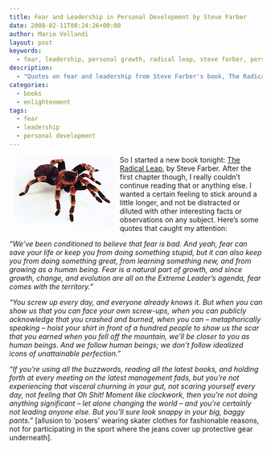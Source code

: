 ```yaml
---
title: Fear and Leadership in Personal Development by Steve Farber
date: 2008-02-11T00:24:26+00:00
author: Mario Vellandi
layout: post
keywords:
  - fear, leadership, personal growth, radical leap, steve farber, personal development
description:
  - "Quotes on fear and leadership from Steve Farber's book, The Radical Leap. Inspirational and rational perspectives for personal growth."
categories:
  - books
  - enlightenment
tags:
  - fear
  - leadership
  - personal development
---
```

<img src="../wp-content/uploads/2008/02/tarantula.jpg" alt="Tarantula fear visual metaphor" hspace="10" align="left" />So I started a new book tonight: [The Radical Leap](http://www.amazon.com/Radical-Leap-Personal-Extreme-Leadership/dp/0793185688/ref=pd_bbs_sr_1?ie=UTF8&s=books&qid=1202716720&sr=8-1 "The Radical Leap book by Steve Farber"), by Steve Farber. After the first chapter though, I really couldn&#8217;t continue reading that or anything else. I wanted a certain feeling to stick around a little longer, and not be distracted or diluted with other interesting facts or observations on any subject. Here&#8217;s some quotes that caught my attention:

_&#8220;We&#8217;ve been conditioned to believe that fear is bad. And yeah, fear can save your life or keep you from doing something stupid, but it can also keep you from doing something great, from learning something new, and from growing as a human being. Fear is a natural part of growth, and since growth, change, and evolution are all on the Extreme Leader&#8217;s agenda, fear comes with the territory.&#8221;_

_&#8220;You screw up every day, and everyone already knows it. But when you can show us that you can face your own screw-ups, when you can publicly acknowledge that you crashed and burned, when you can &#8211; metaphorically speaking &#8211; hoist your shirt in front of a hundred people to show us the scar that you earned when you fell off the mountain, we&#8217;ll be closer to you as human beings. And we follow human beings; we don&#8217;t follow idealized icons of unattainable perfection.&#8221;_

_&#8220;If you&#8217;re using all the buzzwords, reading all the latest books, and holding forth at every meeting on the latest management fads, but you&#8217;re not experiencing that visceral churning in your gut, not scaring yourself every day, not feeling that Oh Shit! Moment like clockwork, then you&#8217;re not doing anything significant &#8211; let alone changing the world &#8211; and you&#8217;re certainly not leading anyone else. But you&#8217;ll sure look snappy in your big, baggy pants.&#8221;_ [allusion to &#8216;posers&#8217; wearing skater clothes for fashionable reasons, not for participating in the sport where the jeans cover up protective gear underneath].
